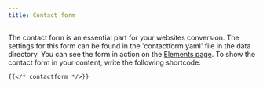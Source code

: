 ```yaml
---
title: Contact form
---
```


The contact form is an essential part for your websites conversion. The settings for this form can be found in the 'contactform.yaml' file in the data directory. You can see the form in action on the [Elements page](/elements/). To show the contact form in your content, write the following shortcode:

```
{{</* contactform */>}}
```

<!--{{< contactform >}}-->
